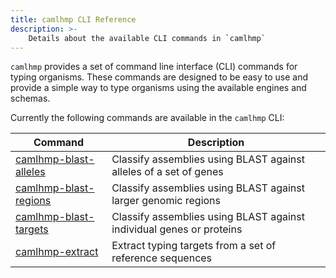 ```yaml
---
title: camlhmp CLI Reference
description: >-
    Details about the available CLI commands in `camlhmp`
---
```


`camlhmp` provides a set of command line interface (CLI) commands for typing organisms. These
commands are designed to be easy to use and provide a simple way to type organisms using the
available engines and schemas.

Currently the following commands are available in the `camlhmp` CLI:

| Command                                                 | Description                                                          |
|---------------------------------------------------------|----------------------------------------------------------------------|
| [camlhmp-blast-alleles](blast/camlhmp-blast-alleles.md) | Classify assemblies using BLAST against alleles of a set of genes    |
| [camlhmp-blast-regions](blast/camlhmp-blast-regions.md) | Classify assemblies using BLAST against larger genomic regions       |
| [camlhmp-blast-targets](blast/camlhmp-blast-targets.md) | Classify assemblies using BLAST against individual genes or proteins |
| [camlhmp-extract](camlhmp-extract.md)                   | Extract typing targets from a set of reference sequences             |
